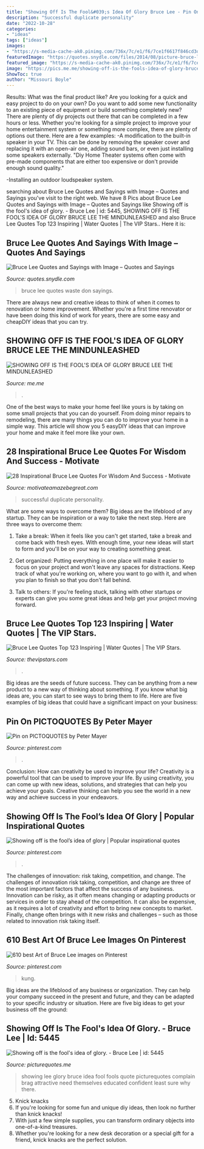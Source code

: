 ```yaml
---
title: "Showing Off Is The Fool&#039;s Idea Of Glory Bruce Lee - Pin On Pictoquotes By Peter Mayer"
description: "Successful duplicate personality"
date: "2022-10-28"
categories:
- "ideas"
tags: ["ideas"]
images:
- "https://s-media-cache-ak0.pinimg.com/736x/7c/e1/f6/7ce1f6617f846cd3d5d3125b5befab43--armas-ninja-bruce-lee.jpg"
featuredImage: "https://quotes.snydle.com/files/2014/08/picture-bruce-lee-life-quotes.jpg"
featured_image: "https://s-media-cache-ak0.pinimg.com/736x/7c/e1/f6/7ce1f6617f846cd3d5d3125b5befab43--armas-ninja-bruce-lee.jpg"
image: "https://pics.me.me/showing-off-is-the-fools-idea-of-glory-bruce-lee-23786826.png"
ShowToc: true
author: "Missouri Boyle"
---
```



Results: What was the final product like?
Are you looking for a quick and easy project to do on your own? Do you want to add some new functionality to an existing piece of equipment or build something completely new? There are plenty of diy projects out there that can be completed in a few hours or less. Whether you're looking for a simple project to improve your home entertainment system or something more complex, there are plenty of options out there. Here are a few examples: 
-A modification to the built-in speaker in your TV. This can be done by removing the speaker cover and replacing it with an open-air one, adding sound bars, or even just installing some speakers externally.
"Diy Home Theater systems often come with pre-made components that are either too expensive or don't provide enough sound quality."

-Installing an outdoor loudspeaker system.

	

		
searching about Bruce Lee Quotes and Sayings with Image – Quotes and Sayings you've visit to the right web. We have 8 Pics about Bruce Lee Quotes and Sayings with Image – Quotes and Sayings like Showing off is the fool&#039;s idea of glory. - Bruce Lee | id: 5445, SHOWING OFF IS THE FOOL&#039;S IDEA OF GLORY BRUCE LEE THE MINDUNLEASHED and also Bruce Lee Quotes Top 123 Inspiring | Water Quotes | The VIP Stars.. Here it is:
		
    
## Bruce Lee Quotes And Sayings With Image – Quotes And Sayings

<img loading=lazy src="https://quotes.snydle.com/files/2014/08/picture-bruce-lee-life-quotes.jpg" onerror="this.onerror=null;this.src='https://tse4.mm.bing.net/th?id=OIP.VeR_Y2HOWQZshpxACqaLYQHaF0&amp;pid=15.1';" alt="Bruce Lee Quotes and Sayings with Image – Quotes and Sayings">

_Source: quotes.snydle.com_

>bruce lee quotes waste don sayings. 

	

There are always new and creative ideas to think of when it comes to renovation or home improvement. Whether you're a first time renovator or have been doing this kind of work for years, there are some easy and cheapDIY ideas that you can try.

    
## SHOWING OFF IS THE FOOL&#039;S IDEA OF GLORY BRUCE LEE THE MINDUNLEASHED

<img loading=lazy src="https://pics.me.me/showing-off-is-the-fools-idea-of-glory-bruce-lee-23786826.png" onerror="this.onerror=null;this.src='https://tse4.mm.bing.net/th?id=OIP.22d71Y3Up1XWE_4oHfPeXgHaHu&amp;pid=15.1';" alt="SHOWING OFF IS THE FOOL&#039;S IDEA OF GLORY BRUCE LEE THE MINDUNLEASHED">

_Source: me.me_

>. 

	

One of the best ways to make your home feel like yours is by taking on some small projects that you can do yourself. From doing minor repairs to remodeling, there are many things you can do to improve your home in a simple way. This article will show you 5 easyDIY ideas that can improve your home and make it feel more like your own.

    
## 28 Inspirational Bruce Lee Quotes For Wisdom And Success - Motivate

<img loading=lazy src="https://3.bp.blogspot.com/-Ld9Kl-UFy_o/VL1lch-8DCI/AAAAAAAACII/wM5RPFfoJM0/s1600/“Always%2Bbe%2Byourself%2C%2Bexpress%2Byourself%2C%2Bhave%2Bfaith%2Bin%2Byourself%2C%2Bdo%2Bnot%2Bgo%2Bout%2Band%2Blook%2Bfor%2Ba%2Bsuccessful%2Bpersonality%2Band%2Bduplicate%2Bit.”%2B–%2BBruce%2BLee.JPG" onerror="this.onerror=null;this.src='https://tse4.mm.bing.net/th?id=OIP.w09YfwFU7Us82jpXBTmfbgHaEK&amp;pid=15.1';" alt="28 Inspirational Bruce Lee Quotes For Wisdom And Success - Motivate">

_Source: motivateamazebegreat.com_

>successful duplicate personality. 

	

What are some ways to overcome them?
Big ideas are the lifeblood of any startup. They can be inspiration or a way to take the next step. Here are three ways to overcome them:
1) Take a break: When it feels like you can't get started, take a break and come back with fresh eyes. With enough time, your new ideas will start to form and you'll be on your way to creating something great.

2) Get organized: Putting everything in one place will make it easier to focus on your project and won't leave any spaces for distractions. Keep track of what you're working on, where you want to go with it, and when you plan to finish so that you don't fall behind.

3) Talk to others: If you're feeling stuck, talking with other startups or experts can give you some great ideas and help get your project moving forward.

    
## Bruce Lee Quotes Top 123 Inspiring | Water Quotes | The VIP Stars.

<img loading=lazy src="https://thevipstars.com/wp-content/uploads/2020/04/bruce-lee-quotes-13-640x356.png" onerror="this.onerror=null;this.src='https://tse3.mm.bing.net/th?id=OIP.CH79qFGkXDvSs6wStuTnmAHaEH&amp;pid=15.1';" alt="Bruce Lee Quotes Top 123 Inspiring | Water Quotes | The VIP Stars.">

_Source: thevipstars.com_

>. 

	

Big ideas are the seeds of future success. They can be anything from a new product to a new way of thinking about something. If you know what big ideas are, you can start to see ways to bring them to life. Here are five examples of big ideas that could have a significant impact on your business:

    
## Pin On PICTOQUOTES By Peter Mayer

<img loading=lazy src="https://i.pinimg.com/originals/22/78/12/22781276b97f206c48fd9d3b5ce4f4a6.jpg" onerror="this.onerror=null;this.src='https://tse1.mm.bing.net/th?id=OIP.XrGBhDCTgZsJy5RQIqHcVQHaKl&amp;pid=15.1';" alt="Pin on PICTOQUOTES by Peter Mayer">

_Source: pinterest.com_

>. 

	

Conclusion: How can creativity be used to improve your life?
Creativity is a powerful tool that can be used to improve your life. By using creativity, you can come up with new ideas, solutions, and strategies that can help you achieve your goals. Creative thinking can help you see the world in a new way and achieve success in your endeavors.

    
## Showing Off Is The Fool’s Idea Of Glory | Popular Inspirational Quotes

<img loading=lazy src="https://i.pinimg.com/originals/d8/59/04/d85904bc9005f9608ba09baa0b53b573.jpg" onerror="this.onerror=null;this.src='https://tse4.mm.bing.net/th?id=OIP.ylJiSFK8NwqcHdvDwGZuqgHaHa&amp;pid=15.1';" alt="Showing off is the fool’s idea of glory | Popular inspirational quotes">

_Source: pinterest.com_

>. 

	

The challenges of innovation: risk taking, competition, and change.
The challenges of innovation risk taking, competition, and change are three of the most important factors that affect the success of any business. Innovation can be risky, as it often means changing or adapting products or services in order to stay ahead of the competition. It can also be expensive, as it requires a lot of creativity and effort to bring new concepts to market. Finally, change often brings with it new risks and challenges – such as those related to innovation risk taking itself.

    
## 610 Best Art Of Bruce Lee Images On Pinterest

<img loading=lazy src="https://s-media-cache-ak0.pinimg.com/736x/7c/e1/f6/7ce1f6617f846cd3d5d3125b5befab43--armas-ninja-bruce-lee.jpg" onerror="this.onerror=null;this.src='https://tse2.mm.bing.net/th?id=OIP.32ktm9-pWYcK8Sr6nxuaZQEpDR&amp;pid=15.1';" alt="610 best Art of Bruce Lee images on Pinterest">

_Source: pinterest.com_

>kung. 

	

Big ideas are the lifeblood of any business or organization. They can help your company succeed in the present and future, and they can be adapted to your specific industry or situation. Here are five big ideas to get your business off the ground: 

    
## Showing Off Is The Fool&#039;s Idea Of Glory. - Bruce Lee | Id: 5445

<img loading=lazy src="https://www.picturequotes.me/quote_pictures/bruce_lee_quote_showing_off_is_the_fool_s_idea_of_glory_5445.jpg" onerror="this.onerror=null;this.src='https://tse4.mm.bing.net/th?id=OIP._p_Ds6ps0_f0YDiKhgXNkwHaEK&amp;pid=15.1';" alt="Showing off is the fool&#039;s idea of glory. - Bruce Lee | id: 5445">

_Source: picturequotes.me_

>showing lee glory bruce idea fool fools quote picturequotes complain brag attractive need themselves educated confident least sure why there. 

	

5. Knick knacks
1. If you're looking for some fun and unique diy ideas, then look no further than knick knacks!
2. With just a few simple supplies, you can transform ordinary objects into one-of-a-kind treasures.
3. Whether you're looking for a new desk decoration or a special gift for a friend, knick knacks are the perfect solution.


